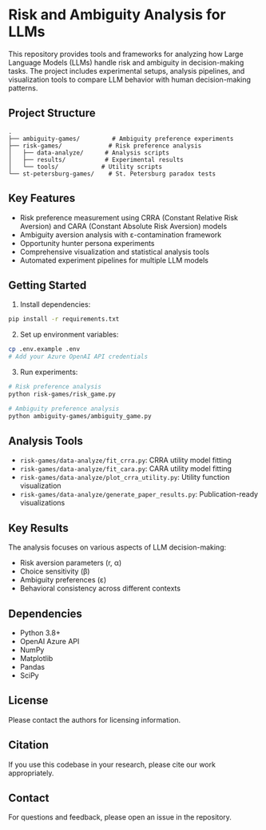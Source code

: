 # Risk and Ambiguity Analysis for LLMs

This repository provides tools and frameworks for analyzing how Large Language Models (LLMs) handle risk and ambiguity in decision-making tasks. The project includes experimental setups, analysis pipelines, and visualization tools to compare LLM behavior with human decision-making patterns.

## Project Structure

```
.
├── ambiguity-games/         # Ambiguity preference experiments
├── risk-games/             # Risk preference analysis
│   ├── data-analyze/      # Analysis scripts
│   ├── results/           # Experimental results
│   └── tools/            # Utility scripts
└── st-petersburg-games/    # St. Petersburg paradox tests
```

## Key Features

- Risk preference measurement using CRRA (Constant Relative Risk Aversion) and CARA (Constant Absolute Risk Aversion) models
- Ambiguity aversion analysis with ε-contamination framework
- Opportunity hunter persona experiments
- Comprehensive visualization and statistical analysis tools
- Automated experiment pipelines for multiple LLM models

## Getting Started

1. Install dependencies:

```sh
pip install -r requirements.txt
```

2. Set up environment variables:

```sh
cp .env.example .env
# Add your Azure OpenAI API credentials
```

3. Run experiments:

```sh
# Risk preference analysis
python risk-games/risk_game.py

# Ambiguity preference analysis
python ambiguity-games/ambiguity_game.py
```

## Analysis Tools

- `risk-games/data-analyze/fit_crra.py`: CRRA utility model fitting
- `risk-games/data-analyze/fit_cara.py`: CARA utility model fitting
- `risk-games/data-analyze/plot_crra_utility.py`: Utility function visualization
- `risk-games/data-analyze/generate_paper_results.py`: Publication-ready visualizations

## Key Results

The analysis focuses on various aspects of LLM decision-making:

- Risk aversion parameters (r, α)
- Choice sensitivity (β)
- Ambiguity preferences (ε)
- Behavioral consistency across different contexts

## Dependencies

- Python 3.8+
- OpenAI Azure API
- NumPy
- Matplotlib
- Pandas
- SciPy

## License

Please contact the authors for licensing information.

## Citation

If you use this codebase in your research, please cite our work appropriately.

## Contact

For questions and feedback, please open an issue in the repository.
